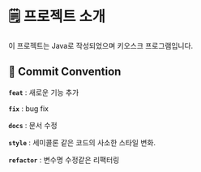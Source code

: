# 🗒️ 프로젝트 소개
이 프로젝트는 Java로 작성되었으며 키오스크 프로그램입니다.
<br>

## 📑 Commit Convention

**`feat`** : 새로운 기능 추가

**`fix`** : bug fix

**`docs`**  : 문서 수정

**`style`** : 세미콜론 같은 코드의 사소한 스타일 변화.

**`refactor`** : 변수명 수정같은 리팩터링
